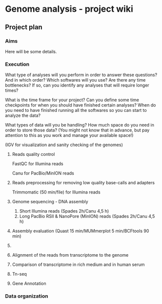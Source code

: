 # Genome analysis - project wiki

## Project plan

### Aims

Here will be some details.

### Execution

What type of analyses will you perform in order to answer these questions? And in which order? Which softwares will you use? Are there any time bottlenecks? If so, can you identify any analyses that will require longer times?

What is the time frame for your project? Can you define some time checkpoints for when you should have finished certain analyses? When do you need to have finished running all the softwares so you can start to analyze the data?

What types of data will you be handling? How much space do you need in order to store those data? (You might not know that in advance, but pay attention to this as you work and manage your available space!)

(IGV for visualization and sanity checking of the genomes)

1. Reads quality control 

   FastQC for Illumina reads

   Canu for PacBio/MinION reads 

2. Reads preprocessing for removing low quality base-calls and adapters

   Trimmomatic (50 min/file) for Illumina reads

3. Genome sequencing - DNA assembly

   1. Short Illumina reads (Spades 2h/Canu 4,5 h)
   2. Long PacBio RSII & NanoPore (MinION) reads (Spades 2h/Canu 4,5 h)

4. Assembly evaluation (Quast 15 min/MUMmerplot 5 min/BCFtools 90 min)

5. ​

6. Alignment of the reads from transcriptome to the genome

7. Comparison of transcriptome in rich medium and in human serum

8. Tn-seq

6. Gene Annotation

### Data organization


